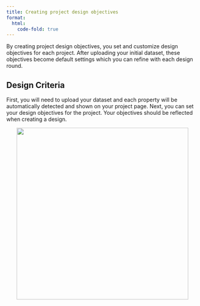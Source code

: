 ```yaml
---
title: Creating project design objectives
format:
  html:
    code-fold: true
---
```


By creating project design objectives, you set and customize design objectives for each project. After uploading your initial dataset, these objectives become default settings which you can refine with each design round. 

## Design Criteria

First, you will need to upload your dataset and each property will be automatically detected and shown on your project page. Next, you can set your design objectives for the project. Your objectives should be reflected when creating a design. 


<p align="center">
  <img src="/main_tutorial_images/proj_obj.gif" width="450">
</p>